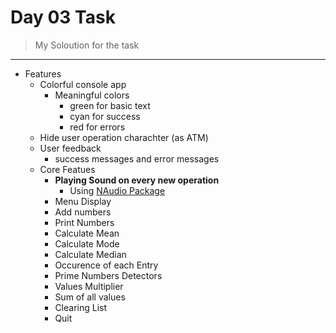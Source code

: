 # Day 03 Task
> My Soloution for the task 

<hr/>

- Features
    - Colorful console app
        - Meaningful colors
            - green for basic text
            - cyan for success
            - red for errors
    - Hide user operation charachter (as ATM)
    - User feedback
        - success messages and error messages
    - Core Featues
        - **Playing Sound on every new operation**
            - Using [NAudio Package](https://www.nuget.org/packages/NAudio/)
        - Menu Display
        - Add numbers
        - Print Numbers
        - Calculate Mean
        - Calculate Mode
        - Calculate Median
        - Occurence of each Entry
        - Prime Numbers Detectors
        - Values Multiplier
        - Sum of all values
        - Clearing List
        - Quit
